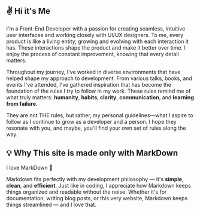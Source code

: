 
## ✌️ Hi it's Me
I'm a Front-End Developer with a passion for creating seamless, intuitive user interfaces and working closely with UI/UX designers. To me, every product is like a living entity, growing and evolving with each interaction it has. These interactions shape the product and make it better over time. I enjoy the process of constant improvement, knowing that every detail matters.

Throughout my journey, I've worked in diverse environments that have helped shape my approach to development. From various talks, books, and events I've attended, I've gathered inspiration that has become the foundation of the rules I try to follow in my work. These rules remind me of what truly matters: **humanity**, **habits**, **clarity**, **communication**, and **learning from failure**.

They are not THE rules, but rather, my personal guidelines—what I aspire to follow as I continue to grow as a developer and a person. I hope they resonate with you, and maybe, you'll find your own set of rules along the way.

## 💡 Why This site is made only with MarkDown
I love MarkDown 💙

Markdown fits perfectly with my development philosophy — it's **simple**, **clean**, and **efficient**. Just like in coding, I appreciate how Markdown keeps things organized and readable without the noise. Whether 
it's for documentation, writing blog posts, or this very website, Markdown keeps things streamlined — and I love that.
